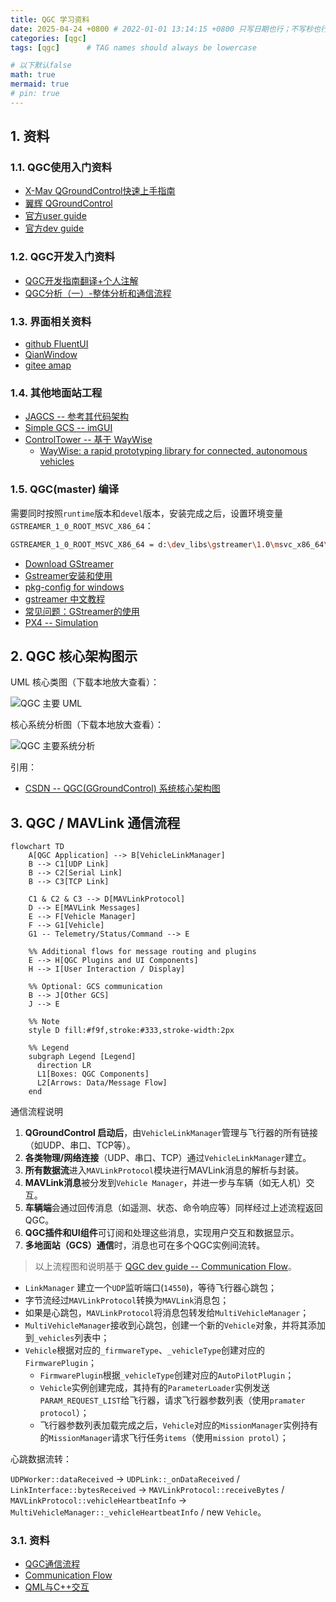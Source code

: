 ```yaml
---
title: QGC 学习资料
date: 2025-04-24 +0800 # 2022-01-01 13:14:15 +0800 只写日期也行；不写秒也行；这样也行 2022-03-09T00:55:42+08:00
categories: [qgc]
tags: [qgc]      # TAG names should always be lowercase

# 以下默认false
math: true
mermaid: true
# pin: true
---
```


## 1. 资料 ##

### 1.1. QGC使用入门资料 ###

* [X-Mav QGroundControl快速上手指南](https://www.x-mav.cn/docs/QGroundControl-kuai-su-shang-shou-zhi-nan)
* [翼辉 QGroundControl](https://docs.acoinfo.com/dup/guide/qgc_usage.html)
* [官方user guide](https://docs.qgroundcontrol.com/Stable_V4.4/en/qgc-user-guide/)
* [官方dev guide](https://docs.qgroundcontrol.com/Stable_V4.4/en/qgc-dev-guide/)

### 1.2. QGC开发入门资料 ###

* [QGC开发指南翻译+个人注解](https://zhuanlan.zhihu.com/p/647096410)
* [QGC分析（一）-整体分析和通信流程](https://blog.csdn.net/qaaaaaaz/article/details/130460042)

### 1.3. 界面相关资料 ###

* [github FluentUI](https://github.com/zhuzichu520/FluentUI)
* [QianWindow](https://github.com/nuoqian-lgtm/QianWindow)
* [gitee amap](https://gitee.com/IOthellOI/amap)

### 1.4. 其他地面站工程 ###

* [JAGCS -- 参考其代码架构](https://github.com/MishkaRogachev/JAGCS)
* [Simple GCS -- imGUI](https://github.com/Sanmopre/Simple_GCS)
* [ControlTower -- 基于 WayWise](https://github.com/RISE-Dependable-Transport-Systems/ControlTower)
  * [WayWise: a rapid prototyping library for connected, autonomous vehicles](https://ccam-sunrise-project.eu/wp-content/uploads/2024/09/WayWise_Software_Impacts.pdf)

### 1.5. QGC(master) 编译 ###

需要同时按照`runtime`版本和`devel`版本，安装完成之后，设置环境变量`GSTREAMER_1_0_ROOT_MSVC_X86_64`：

```bash
GSTREAMER_1_0_ROOT_MSVC_X86_64 = d:\dev_libs\gstreamer\1.0\msvc_x86_64\
```

* [Download GStreamer](https://gstreamer.freedesktop.org/download/#windows)
* [Gstreamer安装和使用](https://yadiq.github.io/2022/08/15/MediaGstreamerInstall/)
* [pkg-config for windows](https://github.com/lua-batteries/pkg-config/releases)
* [gstreamer 中文教程](https://www.cnblogs.com/O-ll-O/p/17438361.html)
* [常见问题：GStreamer的使用](https://kernel-zhang.github.io/posts/UsingGStreamer/)
* [PX4 -- Simulation](https://bresch.gitbooks.io/devguide/content/en/simulation/)

## 2. QGC 核心架构图示 ##

UML 核心类图（下载本地放大查看）：

![QGC 主要 UML](/assets/images/qgc/20250604/qgc_uml.png)

核心系统分析图（下载本地放大查看）：

![QGC 主要系统分析](/assets/images/qgc/20250604/qgc_core_arch_call.png)

引用：

* [CSDN -- QGC(GGroundControl) 系统核心架构图](https://blog.csdn.net/qq_16504163/article/details/124005216)

## 3. QGC / MAVLink 通信流程 ##

```mermaid
flowchart TD
    A[QGC Application] --> B[VehicleLinkManager]
    B --> C1[UDP Link]
    B --> C2[Serial Link]
    B --> C3[TCP Link]
    
    C1 & C2 & C3 --> D[MAVLinkProtocol]
    D --> E[MAVLink Messages]
    E --> F[Vehicle Manager]
    F --> G1[Vehicle]
    G1 -- Telemetry/Status/Command --> E

    %% Additional flows for message routing and plugins
    E --> H[QGC Plugins and UI Components]
    H --> I[User Interaction / Display]

    %% Optional: GCS communication
    B --> J[Other GCS]
    J --> E

    %% Note
    style D fill:#f9f,stroke:#333,stroke-width:2px

    %% Legend
    subgraph Legend [Legend]
      direction LR
      L1[Boxes: QGC Components]
      L2[Arrows: Data/Message Flow]
    end
```

通信流程说明

1. **QGroundControl 启动后**，由`VehicleLinkManager`管理与飞行器的所有链接（如UDP、串口、TCP等）。
2. **各类物理/网络连接**（UDP、串口、TCP）通过`VehicleLinkManager`建立。
3. **所有数据流**进入`MAVLinkProtocol`模块进行MAVLink消息的解析与封装。
4. **MAVLink消息**被分发到`Vehicle Manager`，并进一步与车辆（如无人机）交互。
5. **车辆端**会通过回传消息（如遥测、状态、命令响应等）同样经过上述流程返回QGC。
6. **QGC插件和UI组件**可订阅和处理这些消息，实现用户交互和数据显示。
7. **多地面站（GCS）通信**时，消息也可在多个QGC实例间流转。

> 以上流程图和说明基于 [QGC dev guide -- Communication Flow](https://docs.qgroundcontrol.com/master/en/qgc-dev-guide/communication_flow.html)。

* `LinkManager` 建立一个`UDP`监听端口(`14550`)，等待飞行器心跳包；
* 字节流经过`MAVLinkProtocol`转换为`MAVLink`消息包；
* 如果是心跳包，`MAVLinkProtocol`将消息包转发给`MultiVehicleManager`；
* `MultiVehicleManager`接收到心跳包，创建一个新的`Vehicle`对象，并将其添加到`_vehicles`列表中；
* `Vehicle`根据对应的`_firmwareType`、`_vehicleType`创建对应的`FirmwarePlugin`；
  * `FirmwarePlugin`根据`_vehicleType`创建对应的`AutoPilotPlugin`；
  * `Vehicle`实例创建完成，其持有的`ParameterLoader`实例发送`PARAM_REQUEST_LIST`给飞行器，请求飞行器参数列表（使用`pramater protocol`）；
  * 飞行器参数列表加载完成之后，`Vehicle`对应的`MissionManager`实例持有的`MissionManager`请求飞行任务`items`（使用`mission protol`）；

心跳数据流转：

`UDPWorker::dataReceived` -> `UDPLink::_onDataReceived` / `LinkInterface::bytesReceived` -> `MAVLinkProtocol::receiveBytes` / `MAVLinkProtocol::vehicleHeartbeatInfo` -> `MultiVehicleManager::_vehicleHeartbeatInfo` / new `Vehicle`。

### 3.1. 资料 ###

* [QGC通信流程](https://cccccrz.github.io/2023/07/12/QGC%E9%80%9A%E4%BF%A1%E6%B5%81%E7%A8%8B/)
* [Communication Flow](https://docs.qgroundcontrol.com/master/en/qgc-dev-guide/communication_flow.html)
* [QML与C++交互](https://cccccrz.github.io/2023/06/01/QML%E4%B8%8EC++%E4%BA%A4%E4%BA%92/)
